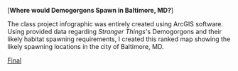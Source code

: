 [**Where would Demogorgons Spawn in Baltimore, MD?**]

The class project infographic was entirely created using ArcGIS software. Using provided data regarding *Stranger Things*'s Demogorgons and their likely habitat spawning requirements, I created this ranked map showing the likely spawning locations in the city of Baltimore, MD.

<a href="/pdf/lab6_pt2_2complete_new3.pdff">Final</a>
